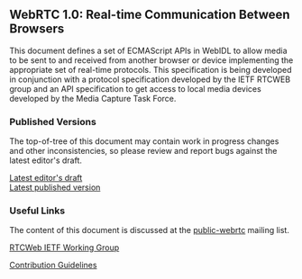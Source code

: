 ## WebRTC 1.0: Real-time Communication Between Browsers

This document defines a set of ECMAScript APIs in WebIDL to allow media to be
sent to and received from another browser or device implementing the appropriate
set of real-time protocols. This specification is being developed in conjunction
with a protocol specification developed by the IETF RTCWEB group and an API
specification to get access to local media devices developed by the Media
Capture Task Force.

### Published Versions

The top-of-tree of this document may contain work in progress changes and other
inconsistencies, so please review and report bugs against the latest editor's
draft.

[Latest editor's draft](https://w3c.github.io/webrtc-pc/)  
[Latest published version](http://www.w3.org/TR/webrtc/)

### Useful Links

The content of this document is discussed at the
[public-webrtc](http://lists.w3.org/Archives/Public/public-webrtc/)
mailing list.

[RTCWeb IETF Working Group](https://tools.ietf.org/wg/rtcweb/)

[Contribution Guidelines](CONTRIBUTING.md)
